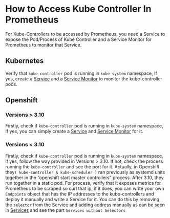 # How to Access Kube Controller In Prometheus

For Kube-Controllers to be accessed by Prometheus, you need a Service to expose the Pod/Process of Kube Controller and a Service Monitor for Prometheus to monitor that Service.

## Kubernetes

Verify that `kube-controller` pod is running in `kube-system` namespace, If yes, create a [Service](https://github.com/kahkhang/kube-linode/blob/master/manifests/prometheus/prometheus-k8s-service-monitor-kube-controller-manager.yaml) and a [Service Monitor](https://github.com/kahkhang/kube-linode/blob/master/manifests/prometheus/prometheus-k8s-service-monitor-kube-controller-manager.yaml) to monitor the kube-controller pods.

## Openshift

### Versions > 3.10

Firstly, check if `kube-controller` pod is running in `kube-system` namespace, If yes, you can simply create a [Service](https://github.com/openshift/cluster-monitoring-operator/blob/master/assets/prometheus-k8s/kube-controllers-service.yaml) and [Service Monitor](https://github.com/openshift/cluster-monitoring-operator/blob/master/assets/prometheus-k8s/service-monitor-kube-controllers.yaml) for it.

### Versions < 3.10

Firstly, check if `kube-controller` pod is running in `kube-system` namespace, if yes, follow the way provided in Versions > 3.10. If not, check the process running the `kube-controller` and see the port for it. Actually, in Openshift they`( kube-controller & kube-scheduler )` ran previously as systemd units together in the “openshift start master controllers” process. After 3.10, they run together in a static pod. For process, verify that it exposes metrics for Prometheus to be scraped so curl that ip, if it does, you can write your own `Endpoints` object that has the IP addresses to the kube-controllers and deploy it manually and write a Service for it. You can do this by removing the `selector` from the [Service](https://github.com/openshift/cluster-monitoring-operator/blob/master/assets/prometheus-k8s/kube-controllers-service.yaml) and adding address manually as can be seen in [Services](https://kubernetes.io/docs/concepts/services-networking/service/) and see the part `Services without Selectors`